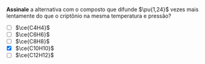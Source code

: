 **Assinale** a alternativa com o composto que difunde $\pu{1,24}$ vezes mais lentamente do que o criptônio na mesma temperatura e pressão? 

- [ ] $\ce{C4H4}$
- [ ] $\ce{C6H6}$
- [ ] $\ce{C8H8}$
- [x] $\ce{C10H10}$
- [ ] $\ce{C12H12}$
